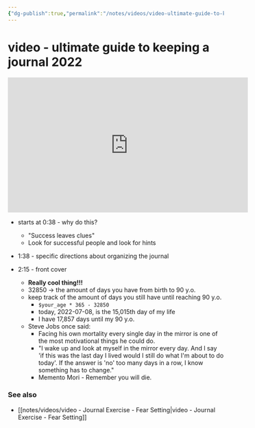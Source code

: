 ```yaml
---
{"dg-publish":true,"permalink":"/notes/videos/video-ultimate-guide-to-keeping-a-journal-2022/","dgHomeLink":true,"dgPassFrontmatter":false}
---
```


# video - ultimate guide to keeping a journal 2022

<iframe width="560" height="315" src="https://www.youtube.com/embed/2ZG604xRKg4" title="YouTube video player" frameborder="0" allow="accelerometer; autoplay; clipboard-write; encrypted-media; gyroscope; picture-in-picture" allowfullscreen></iframe>


- starts at 0:38 - why do this?
    - "Success leaves clues"
    - Look for successful people and look for hints
- 1:38 - specific directions about organizing the journal

 - 2:15 - front cover
     - **Really cool thing!!!**
     - 32850 -> the amount of days you have from birth to 90 y.o.
     - keep track of the amount of days you still have until reaching 90 y.o.
         - `$your_age * 365 - 32850`
         - today, 2022-07-08, is the 15,015th day of my life
         - I have 17,857 days until my 90 y.o.
     - Steve Jobs once said:
         - Facing his own mortality every single day in the mirror is one of the most motivational things he could do.
         - "I wake up and look at myself in the mirror every day. And I say 'if this was the last day I lived would I still do what I'm about to do today'. If the answer is 'no' too many days in a row, I know something has to change."
         - Memento Mori - Remember you will die.


### See also

- [[notes/videos/video - Journal Exercise - Fear Setting|video - Journal Exercise - Fear Setting]]